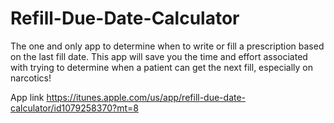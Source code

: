 # Refill-Due-Date-Calculator

The one and only app to determine when to write or fill a prescription based on the last fill date. This app will save you the time and effort associated with trying to determine when a patient can get the next fill, especially on narcotics! 

App link
https://itunes.apple.com/us/app/refill-due-date-calculator/id1079258370?mt=8

